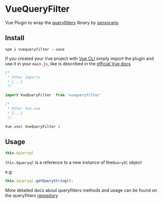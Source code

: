 # VueQueryFilter
Vue Plugin to wrap the [queryfilters](https://github.com/sensorario/queryfilters) library by [sensorario](https://github.com/sensorario)

## Install
`npm i vuequeryfilter --save`

If you created your Vue project with [Vue CLI](https://cli.vuejs.org/)
simply import the plugin and use it in your `main.js`, like is described in the [official Vue docs](https://vuejs.org/v2/guide/plugins.html)

``` javascript
/*
 * Other imports
 * {...}
 */

import VueQueryFilter  from 'vuequeryfilter'

/*
 * Other Vue.use
 * {...}
 */

Vue.use( VueQueryFilter )
```

## Usage

``` javascript
this.$queryql
```

`this.$queryql` is a reference to a new instance of the`QueryQl` object

e.g:

``` javascript
this.$queryql.getQueryString();
```
More detailed docs about queryfilters methods and usage can be found on the queryfilters [repository](https://github.com/sensorario/queryfilters)


